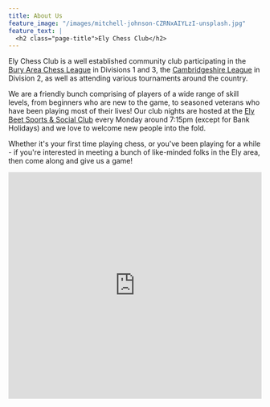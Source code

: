 ```yaml
---
title: About Us
feature_image: "/images/mitchell-johnson-CZRNxAIYLzI-unsplash.jpg"
feature_text: |
  <h2 class="page-title">Ely Chess Club</h2>
---
```


Ely Chess Club is a well established community club participating in the [Bury Area Chess League](https://www.buryleaguechess.org/) in Divisions 1 and 3, the [Cambridgeshire League](http://www.cambschess.co.uk/) in Division 2, as well as attending various tournaments around the country. 

We are a friendly bunch comprising of players of a wide range of skill levels, from beginners who are new to the game, to seasoned veterans who have been playing most of their lives! Our club nights are hosted at the [Ely Beet Sports & Social Club](https://goo.gl/maps/abuhtTemwurBzzay6) every Monday around 7:15pm (except for Bank Holidays) and we love to welcome new people into the fold. 

Whether it's your first time playing chess, or you've been playing for a while - if you're interested in meeting a bunch of like-minded folks in the Ely area, then come along and give us a game!

<iframe src="https://www.google.com/maps/embed?pb=!1m14!1m8!1m3!1d9736.291089220773!2d0.265469!3d52.4053573!3m2!1i1024!2i768!4f13.1!3m3!1m2!1s0x0%3A0xa9cc1bc22c221475!2sEly%20Beet%20Sports%20%26%20Social%20Club!5e0!3m2!1sen!2suk!4v1668725647294!5m2!1sen!2suk" width="100%" height="450" style="border:0;" allowfullscreen="" loading="lazy" referrerpolicy="no-referrer-when-downgrade"></iframe>